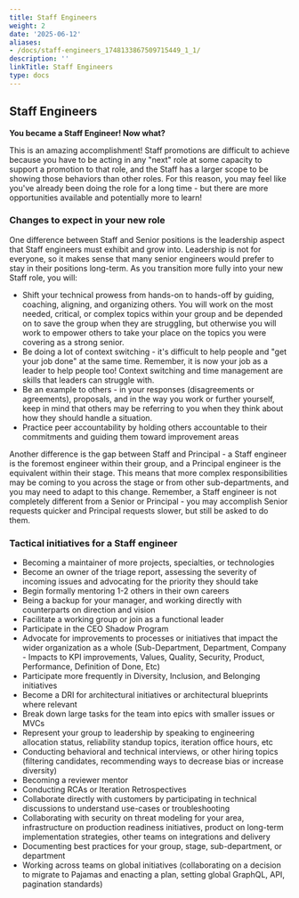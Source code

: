 ```yaml
---
title: Staff Engineers
weight: 2
date: '2025-06-12'
aliases:
- /docs/staff-engineers_1748133867509715449_1_1/
description: ''
linkTitle: Staff Engineers
type: docs
---
```


## Staff Engineers

**You became a Staff Engineer! Now what?**

This is an amazing accomplishment! Staff promotions are difficult to achieve because you have to be acting in any "next" role at some capacity to support a promotion to that role, and the Staff has a larger scope to be showing those behaviors than other roles. For this reason, you may feel like you've already been doing the role for a long time - but there are more opportunities available and potentially more to learn!

### Changes to expect in your new role

One difference between Staff and Senior positions is the leadership aspect that Staff engineers must exhibit and grow into. Leadership is not for everyone, so it makes sense that many senior engineers would prefer to stay in their positions long-term. As you transition more fully into your new Staff role, you will:

- Shift your technical prowess from hands-on to hands-off by guiding, coaching, aligning, and organizing others. You will work on the most needed, critical, or complex topics within your group and be depended on to save the group when they are struggling, but otherwise you will work to empower others to take your place on the topics you were covering as a strong senior.
- Be doing a lot of context switching - it's difficult to help people and "get your job done" at the same time. Remember, it is now your job as a leader to help people too! Context switching and time management are skills that leaders can struggle with.
- Be an example to others - in your responses (disagreements or agreements), proposals, and in the way you work or further yourself, keep in mind that others may be referring to you when they think about how they should handle a situation.
- Practice peer accountability by holding others accountable to their commitments and guiding them toward improvement areas

Another difference is the gap between Staff and Principal - a Staff engineer is the foremost engineer within their group, and a Principal engineer is the equivalent within their stage. This means that more complex responsibilities may be coming to you across the stage or from other sub-departments, and you may need to adapt to this change. Remember, a Staff engineer is not completely different from a Senior or Principal - you may accomplish Senior requests quicker and Principal requests slower, but still be asked to do them.

### Tactical initiatives for a Staff engineer

- Becoming a maintainer of more projects, specialties, or technologies
- Become an owner of the triage report, assessing the severity of incoming issues and advocating for the priority they should take
- Begin formally mentoring 1-2 others in their own careers
- Being a backup for your manager, and working directly with counterparts on direction and vision
- Facilitate a working group or join as a functional leader
- Participate in the CEO Shadow Program
- Advocate for improvements to processes or initiatives that impact the wider organization as a whole (Sub-Department, Department, Company - Impacts to KPI improvements, Values, Quality, Security, Product, Performance, Definition of Done, Etc)
- Participate more frequently in Diversity, Inclusion, and Belonging initiatives
- Become a DRI for architectural initiatives or architectural blueprints where relevant
- Break down large tasks for the team into epics with smaller issues or MVCs
- Represent your group to leadership by speaking to engineering allocation status, reliability standup topics, iteration office hours, etc
- Conducting behavioral and technical interviews, or other hiring topics (filtering candidates, recommending ways to decrease bias or increase diversity)
- Becoming a reviewer mentor
- Conducting RCAs or Iteration Retrospectives
- Collaborate directly with customers by participating in technical discussions to understand use-cases or troubleshooting
- Collaborating with security on threat modeling for your area, infrastructure on production readiness initiatives, product on long-term implementation strategies, other teams on integrations and delivery
- Documenting best practices for your group, stage, sub-department, or department
- Working across teams on global initiatives (collaborating on a decision to migrate to Pajamas and enacting a plan, setting global GraphQL, API, pagination standards)
